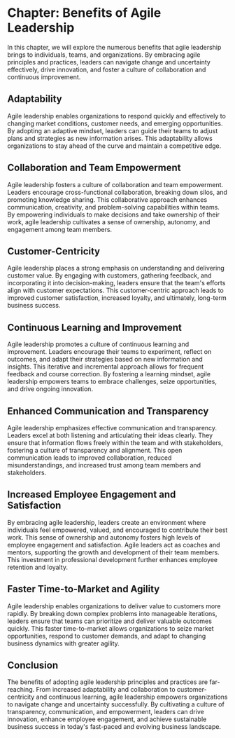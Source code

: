 Chapter: Benefits of Agile Leadership
=====================================

In this chapter, we will explore the numerous benefits that agile leadership brings to individuals, teams, and organizations. By embracing agile principles and practices, leaders can navigate change and uncertainty effectively, drive innovation, and foster a culture of collaboration and continuous improvement.

**Adaptability**
----------------

Agile leadership enables organizations to respond quickly and effectively to changing market conditions, customer needs, and emerging opportunities. By adopting an adaptive mindset, leaders can guide their teams to adjust plans and strategies as new information arises. This adaptability allows organizations to stay ahead of the curve and maintain a competitive edge.

**Collaboration and Team Empowerment**
--------------------------------------

Agile leadership fosters a culture of collaboration and team empowerment. Leaders encourage cross-functional collaboration, breaking down silos, and promoting knowledge sharing. This collaborative approach enhances communication, creativity, and problem-solving capabilities within teams. By empowering individuals to make decisions and take ownership of their work, agile leadership cultivates a sense of ownership, autonomy, and engagement among team members.

**Customer-Centricity**
-----------------------

Agile leadership places a strong emphasis on understanding and delivering customer value. By engaging with customers, gathering feedback, and incorporating it into decision-making, leaders ensure that the team's efforts align with customer expectations. This customer-centric approach leads to improved customer satisfaction, increased loyalty, and ultimately, long-term business success.

**Continuous Learning and Improvement**
---------------------------------------

Agile leadership promotes a culture of continuous learning and improvement. Leaders encourage their teams to experiment, reflect on outcomes, and adapt their strategies based on new information and insights. This iterative and incremental approach allows for frequent feedback and course correction. By fostering a learning mindset, agile leadership empowers teams to embrace challenges, seize opportunities, and drive ongoing innovation.

**Enhanced Communication and Transparency**
-------------------------------------------

Agile leadership emphasizes effective communication and transparency. Leaders excel at both listening and articulating their ideas clearly. They ensure that information flows freely within the team and with stakeholders, fostering a culture of transparency and alignment. This open communication leads to improved collaboration, reduced misunderstandings, and increased trust among team members and stakeholders.

**Increased Employee Engagement and Satisfaction**
--------------------------------------------------

By embracing agile leadership, leaders create an environment where individuals feel empowered, valued, and encouraged to contribute their best work. This sense of ownership and autonomy fosters high levels of employee engagement and satisfaction. Agile leaders act as coaches and mentors, supporting the growth and development of their team members. This investment in professional development further enhances employee retention and loyalty.

**Faster Time-to-Market and Agility**
-------------------------------------

Agile leadership enables organizations to deliver value to customers more rapidly. By breaking down complex problems into manageable iterations, leaders ensure that teams can prioritize and deliver valuable outcomes quickly. This faster time-to-market allows organizations to seize market opportunities, respond to customer demands, and adapt to changing business dynamics with greater agility.

Conclusion
----------

The benefits of adopting agile leadership principles and practices are far-reaching. From increased adaptability and collaboration to customer-centricity and continuous learning, agile leadership empowers organizations to navigate change and uncertainty successfully. By cultivating a culture of transparency, communication, and empowerment, leaders can drive innovation, enhance employee engagement, and achieve sustainable business success in today's fast-paced and evolving business landscape.
